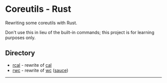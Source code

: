 # Coreutils - Rust
Rewriting some coreutils with Rust.

Don't use this in lieu of the built-in commands; this project is for learning purposes only.

## Directory
* [rcal](/rcal) - rewrite of [cal](https://man7.org/linux/man-pages/man1/cal.1.html)
* [rwc](/rwc) - rewrite of [wc](https://man7.org/linux/man-pages/man1/wc.1.html) ([sauce](https://github.com/coreutils/coreutils/blob/master/src/wc.c))

---
